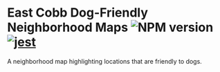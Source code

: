 # East Cobb Dog-Friendly Neighborhood Maps  <img src="https://camo.githubusercontent.com/f096572a7f41f541ec725d34815c345ffed6cd40/68747470733a2f2f696d672e736869656c64732e696f2f6e706d2f762f7675652d6769746875622d62616467652e7376673f7374796c653d666c6174" alt="NPM version" data-canonical-src="https://img.shields.io/npm/v/vue-github-badge.svg?style=flat" style="max-width:100%;"> [![jest](https://jestjs.io/img/jest-badge.svg)](https://github.com/facebook/jest)
A neighborhood map highlighting locations that are friendly to dogs.


